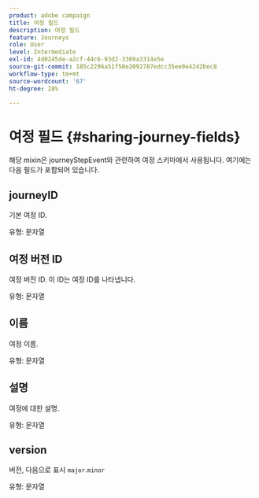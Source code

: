 ```yaml
---
product: adobe campaign
title: 여정 필드
description: 여정 필드
feature: Journeys
role: User
level: Intermediate
exl-id: 4d0245de-a2cf-44c6-93d2-3309a3314e5e
source-git-commit: 185c2296a51f58e2092787edcc35ee9e4242bec8
workflow-type: tm+mt
source-wordcount: '67'
ht-degree: 28%

---
```


# 여정 필드 {#sharing-journey-fields}

해당 mixin은 journeyStepEvent와 관련하여 여정 스키마에서 사용됩니다. 여기에는 다음 필드가 포함되어 있습니다.

## journeyID

기본 여정 ID.

유형: 문자열

## 여정 버전 ID

여정 버전 ID. 이 ID는 여정 ID를 나타냅니다.

유형: 문자열

## 이름

여정 이름.

유형: 문자열

## 설명

여정에 대한 설명.

유형: 문자열

## version

버전, 다음으로 표시 `major`.`minor`

유형: 문자열
